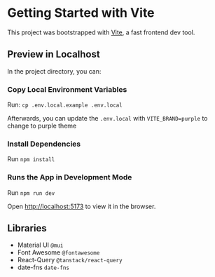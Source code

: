 # Getting Started with Vite

This project was bootstrapped with [Vite](https://vitejs.dev/), a fast frontend dev tool.

## Preview in Localhost

In the project directory, you can:

### Copy Local Environment Variables

Run: `cp .env.local.example .env.local`

Afterwards, you can update the `.env.local` with `VITE_BRAND=purple` to change to purple theme

### Install Dependencies

Run `npm install`

### Runs the App in Development Mode

Run `npm run dev`

Open [http://localhost:5173](http://localhost:5173) to view it in the browser.

## Libraries

- Material UI `@mui`
- Font Awesome `@fontawesome`
- React-Query `@tanstack/react-query`
- date-fns `date-fns`
